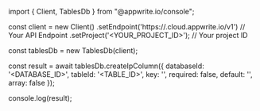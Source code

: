 import { Client, TablesDb } from "@appwrite.io/console";

const client = new Client()
    .setEndpoint('https://<REGION>.cloud.appwrite.io/v1') // Your API Endpoint
    .setProject('<YOUR_PROJECT_ID>'); // Your project ID

const tablesDb = new TablesDb(client);

const result = await tablesDb.createIpColumn({
    databaseId: '<DATABASE_ID>',
    tableId: '<TABLE_ID>',
    key: '',
    required: false,
    default: '',
    array: false
});

console.log(result);
